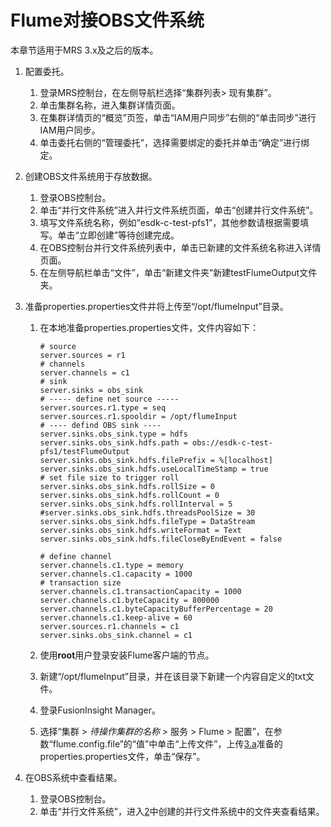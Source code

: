 # Flume对接OBS文件系统<a name="mrs_01_24279"></a>

本章节适用于MRS 3.x及之后的版本。

1.  配置委托。
    1.  登录MRS控制台，在左侧导航栏选择“集群列表\> 现有集群”。
    2.  单击集群名称，进入集群详情页面。
    3.  在集群详情页的“概览”页签，单击“IAM用户同步”右侧的“单击同步”进行IAM用户同步。
    4.  单击委托右侧的“管理委托”，选择需要绑定的委托并单击“确定”进行绑定。

2.  <a name="li3279721151214"></a>创建OBS文件系统用于存放数据。
    1.  登录OBS控制台。
    2.  单击“并行文件系统”进入并行文件系统页面，单击“创建并行文件系统”。
    3.  填写文件系统名称，例如“esdk-c-test-pfs1”，其他参数请根据需要填写。单击“立即创建”等待创建完成。
    4.  在OBS控制台并行文件系统列表中，单击已新建的文件系统名称进入详情页面。
    5.  在左侧导航栏单击“文件”，单击“新建文件夹”新建testFlumeOutput文件夹。

3.  准备properties.properties文件并将上传至“/opt/flumeInput”目录。
    1.  <a name="li192551317183716"></a>在本地准备properties.properties文件，文件内容如下：

        ```
        # source
        server.sources = r1
        # channels
        server.channels = c1
        # sink
        server.sinks = obs_sink
        # ----- define net source -----
        server.sources.r1.type = seq
        server.sources.r1.spooldir = /opt/flumeInput
        # ---- defind OBS sink ----
        server.sinks.obs_sink.type = hdfs
        server.sinks.obs_sink.hdfs.path = obs://esdk-c-test-pfs1/testFlumeOutput
        server.sinks.obs_sink.hdfs.filePrefix = %[localhost]
        server.sinks.obs_sink.hdfs.useLocalTimeStamp = true
        # set file size to trigger roll
        server.sinks.obs_sink.hdfs.rollSize = 0
        server.sinks.obs_sink.hdfs.rollCount = 0
        server.sinks.obs_sink.hdfs.rollInterval = 5
        #server.sinks.obs_sink.hdfs.threadsPoolSize = 30
        server.sinks.obs_sink.hdfs.fileType = DataStream
        server.sinks.obs_sink.hdfs.writeFormat = Text
        server.sinks.obs_sink.hdfs.fileCloseByEndEvent = false
        
        # define channel
        server.channels.c1.type = memory
        server.channels.c1.capacity = 1000
        # transaction size
        server.channels.c1.transactionCapacity = 1000
        server.channels.c1.byteCapacity = 800000
        server.channels.c1.byteCapacityBufferPercentage = 20
        server.channels.c1.keep-alive = 60
        server.sources.r1.channels = c1
        server.sinks.obs_sink.channel = c1
        ```

    2.  使用**root**用户登录安装Flume客户端的节点。
    3.  新建“/opt/flumeInput”目录，并在该目录下新建一个内容自定义的txt文件。
    4.  登录FusionInsight Manager。
    5.  选择“集群 \>  _待操作集群的名称_  \> 服务 \> Flume \> 配置”，在参数“flume.config.file”的“值”中单击“上传文件”，上传[3.a](#li192551317183716)准备的properties.properties文件，单击“保存”。

4.  在OBS系统中查看结果。
    1.  登录OBS控制台。
    2.  单击“并行文件系统”，进入[2](#li3279721151214)中创建的并行文件系统中的文件夹查看结果。


